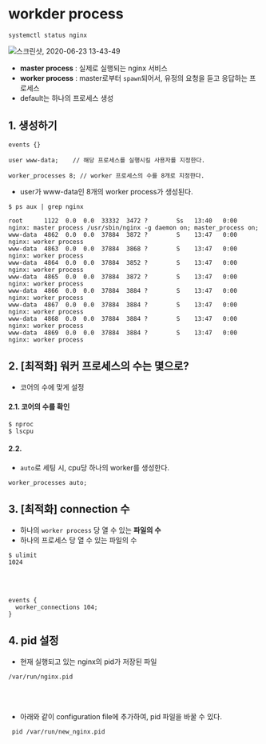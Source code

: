 # workder process  

```
systemctl status nginx
```

![스크린샷, 2020-06-23 13-43-49](https://user-images.githubusercontent.com/62331555/85361720-a4ce7f00-b557-11ea-8f12-36c8a529a0bc.png)  

* **master process** : 실제로 실행되는 nginx 서비스  
* **worker process** : master로부터 `spawn`되어서, 유정의 요청을 듣고 응답하는 프로세스  
* default는 하나의 프로세스 생성  


## 1. 생성하기  

```
events {}

user www-data;    // 해당 프로세스를 실행시킬 사용자를 지정한다. 

worker_processes 8; // worker 프로세스의 수를 8개로 지정한다.

```
* user가 www-data인 8개의 worker process가 생성된다.  

```
$ ps aux | grep nginx

root      1122  0.0  0.0  33332  3472 ?        Ss   13:40   0:00 nginx: master process /usr/sbin/nginx -g daemon on; master_process on;
www-data  4862  0.0  0.0  37884  3872 ?        S    13:47   0:00 nginx: worker process
www-data  4863  0.0  0.0  37884  3868 ?        S    13:47   0:00 nginx: worker process
www-data  4864  0.0  0.0  37884  3852 ?        S    13:47   0:00 nginx: worker process
www-data  4865  0.0  0.0  37884  3872 ?        S    13:47   0:00 nginx: worker process
www-data  4866  0.0  0.0  37884  3884 ?        S    13:47   0:00 nginx: worker process
www-data  4867  0.0  0.0  37884  3884 ?        S    13:47   0:00 nginx: worker process
www-data  4868  0.0  0.0  37884  3884 ?        S    13:47   0:00 nginx: worker process
www-data  4869  0.0  0.0  37884  3884 ?        S    13:47   0:00 nginx: worker process
```

## 2. [최적화] 워커 프로세스의 수는 몇으로?  
* 코어의 수에 맞게 설정  

#### 2.1. 코어의 수를 확인  

```
$ nproc
$ lscpu
```

#### 2.2. 
* `auto`로 세팅 시, cpu당 하나의 worker를 생성한다.  
```
worker_processes auto;
```

## 3. [최적화] connection 수  

* 하나의 `worker process` 당 열 수 있는 **파일의 수**  
* 하나의 프로세스 당 열 수 있는 파일의 수  
```
$ ulimit
1024
```

<br/><br/>
```
events {
  worker_connections 104;
}
```

## 4. pid 설정  
* 현재 실행되고 있는 nginx의 pid가 저장된 파일  
```
/var/run/nginx.pid
```
</br></br>

* 아래와 같이 configuration file에 추가하여, pid 파일을 바꿀 수 있다.  
```
 pid /var/run/new_nginx.pid
```




















